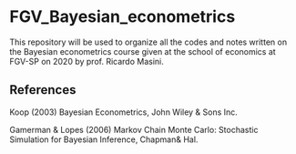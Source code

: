 # FGV_Bayesian_econometrics
This repository will be used to organize all the codes and notes written on the Bayesian econometrics course given at the school of economics at FGV-SP on 2020 by prof. Ricardo Masini.

## References

Koop (2003) Bayesian Econometrics, John Wiley & Sons Inc.

Gamerman & Lopes (2006) Markov Chain Monte Carlo: Stochastic Simulation for Bayesian Inference, Chapman& Hal.
